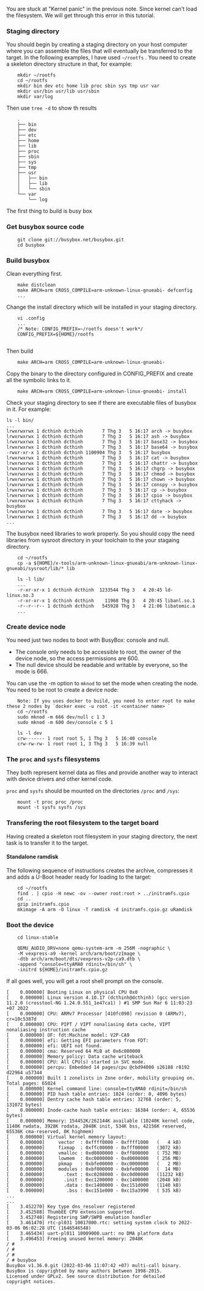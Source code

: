 You are stuck at "Kernel panic" in the previous note. Since kernel can't load the filesystem. We will get through this error in this tutorial.

### Staging directory
You should begin by creating a staging directory on your host computer where you can assemble the files that will eventually be transferred to the target. In the following examples, I have used `~/rootfs` . You need to create a skeleton directory structure in that, for example:
```
    mkdir ~/rootfs
    cd ~/rootfs
    mkdir bin dev etc home lib proc sbin sys tmp usr var
    mkdir usr/bin usr/lib usr/sbin
    mkdir var/log
```
Then use `tree -d` to show th results
```
    .
    ├── bin
    ├── dev
    ├── etc
    ├── home
    ├── lib
    ├── proc
    ├── sbin
    ├── sys
    ├── tmp
    ├── usr
    │   ├── bin
    │   ├── lib
    │   └── sbin
    └── var
        └── log
```
The first thing to build is busy box
### Get busybox source code
```
    git clone git://busybox.net/busybox.git
    cd busybox
```
### Build busybox
Clean everything first.
```
    make distclean
    make ARCH=arm CROSS_COMPILE=arm-unknown-linux-gnueabi- defconfig
    ...
```

Change the install directory which will be installed in your staging directory.
```
    vi .config
    ...
    /* Note: CONFIG_PREFIX=~/rootfs doesn't work*/
    CONFIG_PREFIX=${HOME}/rootfs 
    
```

Then build
```
    make ARCH=arm CROSS_COMPILE=arm-unknown-linux-gnueabi-
```
Copy the binary to the directory configured in CONFIG_PREFIX and
create all the symbolic links to it.
```
    make ARCH=arm CROSS_COMPILE=arm-unknown-linux-gnueabi- install
```

Check your staging directory to see if there are executable files of busybox in it. For example:
```
ls -l bin/
...
lrwxrwxrwx 1 dcthinh dcthinh       7 Thg 3   5 16:17 arch -> busybox
lrwxrwxrwx 1 dcthinh dcthinh       7 Thg 3   5 16:17 ash -> busybox
lrwxrwxrwx 1 dcthinh dcthinh       7 Thg 3   5 16:17 base32 -> busybox
lrwxrwxrwx 1 dcthinh dcthinh       7 Thg 3   5 16:17 base64 -> busybox
-rwxr-xr-x 1 dcthinh dcthinh 1100904 Thg 3   5 16:17 busybox
lrwxrwxrwx 1 dcthinh dcthinh       7 Thg 3   5 16:17 cat -> busybox
lrwxrwxrwx 1 dcthinh dcthinh       7 Thg 3   5 16:17 chattr -> busybox
lrwxrwxrwx 1 dcthinh dcthinh       7 Thg 3   5 16:17 chgrp -> busybox
lrwxrwxrwx 1 dcthinh dcthinh       7 Thg 3   5 16:17 chmod -> busybox
lrwxrwxrwx 1 dcthinh dcthinh       7 Thg 3   5 16:17 chown -> busybox
lrwxrwxrwx 1 dcthinh dcthinh       7 Thg 3   5 16:17 conspy -> busybox
lrwxrwxrwx 1 dcthinh dcthinh       7 Thg 3   5 16:17 cp -> busybox
lrwxrwxrwx 1 dcthinh dcthinh       7 Thg 3   5 16:17 cpio -> busybox
lrwxrwxrwx 1 dcthinh dcthinh       7 Thg 3   5 16:17 cttyhack -> busybox
lrwxrwxrwx 1 dcthinh dcthinh       7 Thg 3   5 16:17 date -> busybox
lrwxrwxrwx 1 dcthinh dcthinh       7 Thg 3   5 16:17 dd -> busybox
...
```
The busybox need libraries to work properly. So you should copy the need libraries from sysroot directory in your toolchain to the your stagaing directory.

```
    cd ~/rootfs
    cp -a ${HOME}/x-tools/arm-unknown-linux-gnueabi/arm-unknown-linux-gnueabi/sysroot/lib/* lib

    ls -l lib/
    ...
    -r-xr-xr-x 1 dcthinh dcthinh  1233544 Thg 3   4 20:45 ld-linux.so.3
    -r-xr-xr-x 1 dcthinh dcthinh    11968 Thg 3   4 20:45 libanl.so.1
    -r--r--r-- 1 dcthinh dcthinh   545928 Thg 3   4 21:06 libatomic.a
    ...

```
### Create device node
You need just two nodes to boot with BusyBox: console and null.
- The console only needs to be accessible to root, the owner of the device node, so the access permissions are 600.
- The null device should be readable and writable by everyone, so the mode is 666.

You can use the -m option to `mknod` to set the mode when creating the node. You need to be root to create a device node:
```
    Note: If you uses docker to build, you need to enter root to make these 2 nodes by `docker exec -u root -it <container name> `
    cd ~/rootfs
    sudo mknod -m 666 dev/null c 1 3
    sudo mknod -m 600 dev/console c 5 1

    ls -l dev
    crw------- 1 root root 5, 1 Thg 3   5 16:40 console
    crw-rw-rw- 1 root root 1, 3 Thg 3   5 16:39 null
```
### The `proc` and `sysfs` filesystems
They both represent kernel data as files and provide another way to interact with device drivers and other kernel code.

`proc` and `sysfs` should be mounted on the directories `/proc` and `/sys`:
```
    mount -t proc proc /proc
    mount -t sysfs sysfs /sys
```

### Transfering the root filesystem to the target board
Having created a skeleton root filesystem in your staging directory, the next task is to transfer it to the target.
#### Standalone ramdisk
The following sequence of instructions creates the archive, compresses it and adds a U-Boot header ready for loading to the target:
```
    cd ~/rootfs
    find . | cpio -H newc -ov --owner root:root > ../initramfs.cpio
    cd ..
    gzip initramfs.cpio
    mkimage -A arm -O linux -T ramdisk -d initramfs.cpio.gz uRamdisk
```

### Boot the device
```
    cd linux-stable

    QEMU_AUDIO_DRV=none qemu-system-arm -m 256M -nographic \
    -M vexpress-a9 -kernel arch/arm/boot/zImage \
    -dtb arch/arm/boot/dts/vexpress-v2p-ca9.dtb \
    -append "console=ttyAMA0 rdinit=/bin/sh" \
    -initrd ${HOME}/initramfs.cpio.gz

```

If all goes well, you will get a root shell prompt on the console.
```
[    0.000000] Booting Linux on physical CPU 0x0
[    0.000000] Linux version 4.10.17 (dcthinh@dcthinh) (gcc version 11.2.0 (crosstool-NG 1.24.0.551_1e47ca1) ) #1 SMP Sun Mar 6 11:03:23 +07 2022
[    0.000000] CPU: ARMv7 Processor [410fc090] revision 0 (ARMv7), cr=10c5387d
[    0.000000] CPU: PIPT / VIPT nonaliasing data cache, VIPT nonaliasing instruction cache
[    0.000000] OF: fdt:Machine model: V2P-CA9
[    0.000000] efi: Getting EFI parameters from FDT:
[    0.000000] efi: UEFI not found.
[    0.000000] cma: Reserved 64 MiB at 0x6c000000
[    0.000000] Memory policy: Data cache writeback
[    0.000000] CPU: All CPU(s) started in SVC mode.
[    0.000000] percpu: Embedded 14 pages/cpu @cbd94000 s26188 r8192 d22964 u57344
[    0.000000] Built 1 zonelists in Zone order, mobility grouping on.  Total pages: 65024
[    0.000000] Kernel command line: console=ttyAMA0 rdinit=/bin/sh
[    0.000000] PID hash table entries: 1024 (order: 0, 4096 bytes)
[    0.000000] Dentry cache hash table entries: 32768 (order: 5, 131072 bytes)
[    0.000000] Inode-cache hash table entries: 16384 (order: 4, 65536 bytes)
[    0.000000] Memory: 154452K/262144K available (10240K kernel code, 1140K rwdata, 3928K rodata, 2048K init, 534K bss, 42156K reserved, 65536K cma-reserved, 0K highmem)
[    0.000000] Virtual kernel memory layout:
[    0.000000]     vector  : 0xffff0000 - 0xffff1000   (   4 kB)
[    0.000000]     fixmap  : 0xffc00000 - 0xfff00000   (3072 kB)
[    0.000000]     vmalloc : 0xd0800000 - 0xff800000   ( 752 MB)
[    0.000000]     lowmem  : 0xc0000000 - 0xd0000000   ( 256 MB)
[    0.000000]     pkmap   : 0xbfe00000 - 0xc0000000   (   2 MB)
[    0.000000]     modules : 0xbf000000 - 0xbfe00000   (  14 MB)
[    0.000000]       .text : 0xc0208000 - 0xc0d00000   (11232 kB)
[    0.000000]       .init : 0xc1200000 - 0xc1400000   (2048 kB)
[    0.000000]       .data : 0xc1400000 - 0xc151d000   (1140 kB)
[    0.000000]        .bss : 0xc151e000 - 0xc15a3990   ( 535 kB)
...
...
[    3.452270] Key type dns_resolver registered
[    3.452588] ThumbEE CPU extension supported.
[    3.452740] Registering SWP/SWPB emulation handler
[    3.461470] rtc-pl031 10017000.rtc: setting system clock to 2022-03-06 06:02:28 UTC (1646546548)
[    3.465434] uart-pl011 10009000.uart: no DMA platform data
[    3.496453] Freeing unused kernel memory: 2048K
/ # 
/ # 
/ # 
/ # busybox
BusyBox v1.36.0.git (2022-03-06 11:07:42 +07) multi-call binary.
BusyBox is copyrighted by many authors between 1998-2015.
Licensed under GPLv2. See source distribution for detailed
copyright notices.

```
